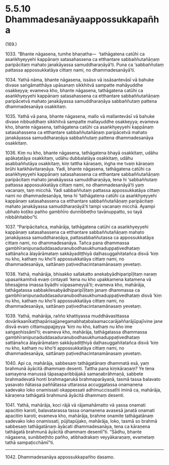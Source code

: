 

# 5.5.10 Dhammadesanāyaappossukkapañha




(169.)

1033\. “Bhante nāgasena, tumhe bhaṇatha—  ‘tathāgatena catūhi ca asaṅkhyeyyehi kappānaṃ satasahassena ca etthantare sabbaññutañāṇaṃ paripācitaṃ mahato janakāyassa samuddharaṇāyā’ti. Puna ca ‘sabbaññutaṃ pattassa appossukkatāya cittaṃ nami, no dhammadesanāyā’ti.

1034\. Yathā nāma, bhante nāgasena, issāso vā issāsantevāsī vā bahuke divase saṅgāmatthāya upāsanaṃ sikkhitvā sampatte mahāyuddhe osakkeyya; evameva kho, bhante nāgasena, tathāgatena catūhi ca asaṅkhyeyyehi kappānaṃ satasahassena ca etthantare sabbaññutañāṇaṃ paripācetvā mahato janakāyassa samuddharaṇāya sabbaññutaṃ pattena dhammadesanāya osakkitaṃ.

1035\. Yathā vā pana, bhante nāgasena, mallo vā mallantevāsī vā bahuke divase nibbuddhaṃ sikkhitvā sampatte mallayuddhe osakkeyya; evameva kho, bhante nāgasena, tathāgatena catūhi ca asaṅkhyeyyehi kappānaṃ satasahassena ca etthantare sabbaññutañāṇaṃ paripācetvā mahato janakāyassa samuddharaṇāya sabbaññutaṃ pattena dhammadesanāya osakkitaṃ.

1036\. Kiṃ nu kho, bhante nāgasena, tathāgatena bhayā osakkitaṃ, udāhu apākaṭatāya osakkitaṃ, udāhu dubbalatāya osakkitaṃ, udāhu asabbaññutāya osakkitaṃ, kiṃ tattha kāraṇaṃ, iṅgha me tvaṃ kāraṇaṃ brūhi kaṅkhāvitaraṇāya. Yadi, bhante nāgasena, tathāgatena catūhi ca asaṅkhyeyyehi kappānaṃ satasahassena ca etthantare sabbaññutañāṇaṃ paripācitaṃ mahato janakāyassa samuddharaṇāya, tena hi ‘sabbaññutaṃ pattassa appossukkatāya cittaṃ nami, no dhammadesanāyā’ti yaṃ vacanaṃ, taṃ micchā. Yadi sabbaññutaṃ pattassa appossukkatāya cittaṃ nami no dhammadesanāya, tena hi ‘tathāgatena catūhi ca asaṅkhyeyyehi kappānaṃ satasahassena ca etthantare sabbaññutañāṇaṃ paripācitaṃ mahato janakāyassa samuddharaṇāyā’ti tampi vacanaṃ micchā. Ayampi ubhato koṭiko pañho gambhīro dunnibbeṭho tavānuppatto, so tayā nibbāhitabbo”ti.

1037\. “Paripācitañca, mahārāja, tathāgatena catūhi ca asaṅkhyeyyehi kappānaṃ satasahassena ca etthantare sabbaññutañāṇaṃ mahato janakāyassa samuddharaṇāya, pattasabbaññutassa ca appossukkatāya cittaṃ nami, no dhammadesanāya. Tañca pana dhammassa gambhīranipuṇaduddasaduranubodhasukhumaduppaṭivedhataṃ sattānañca ālayārāmataṃ sakkāyadiṭṭhiyā daḷhasuggahitatañca disvā ‘kiṃ nu kho, kathaṃ nu kho’ti appossukkatāya cittaṃ nami, no dhammadesanāya, sattānaṃ paṭivedhacintanamānasaṃ yevetaṃ.

1038\. Yathā, mahārāja, bhisakko sallakatto anekabyādhiparipīḷitaṃ naraṃ upasaṅkamitvā evaṃ cintayati ‘kena nu kho upakkamena katamena vā bhesajjena imassa byādhi vūpasameyyā’ti; evameva kho, mahārāja, tathāgatassa sabbakilesabyādhiparipīḷitaṃ janaṃ dhammassa ca gambhīranipuṇaduddasaduranubodhasukhumaduppaṭivedhataṃ disvā ‘kiṃ nu kho, kathaṃ nu kho’ti appossukkatāya cittaṃ nami, no dhammadesanāya, sattānaṃ paṭivedhacintanamānasaṃ yevetaṃ.

1039\. Yathā, mahārāja, rañño khattiyassa muddhāvasittassa dovārikaanīkaṭṭhapārisajjanegamabhaṭabalaamaccarājaññarājūpajīvine jane disvā evaṃ cittamuppajjeyya ‘kiṃ nu kho, kathaṃ nu kho ime saṅgaṇhissāmī’ti; evameva kho, mahārāja, tathāgatassa dhammassa gambhīranipuṇaduddasaduranubodhasukhumaduppaṭivedhataṃ sattānañca ālayārāmataṃ sakkāyadiṭṭhiyā daḷhasuggahitatañca disvā ‘kiṃ nu kho, kathaṃ nu kho’ti appossukkatāya cittaṃ nami, no dhammadesanāya, sattānaṃ paṭivedhacintanamānasaṃ yevetaṃ.

1040\. Api ca, mahārāja, sabbesaṃ tathāgatānaṃ dhammatā esā, yaṃ brahmunā āyācitā dhammaṃ desenti. Tattha pana kiṃkāraṇaṃ? Ye tena samayena manussā tāpasaparibbājakā samaṇabrāhmaṇā, sabbete brahmadevatā honti brahmagarukā brahmaparāyaṇā, tasmā tassa balavato yasavato ñātassa paññātassa uttarassa accuggatassa onamanena sadevako loko onamissati okappessati adhimuccissatīti iminā ca, mahārāja, kāraṇena tathāgatā brahmunā āyācitā dhammaṃ desenti.

1041\. Yathā, mahārāja, koci rājā vā rājamahāmatto vā yassa onamati apacitiṃ karoti, balavatarassa tassa onamanena avasesā janatā onamati apacitiṃ karoti; evameva kho, mahārāja, brahme onamite tathāgatānaṃ sadevako loko onamissati, pūjitapūjako, mahārāja, loko, tasmā so brahmā sabbesaṃ tathāgatānaṃ āyācati dhammadesanāya, tena ca kāraṇena tathāgatā brahmunā āyācitā dhammaṃ desentī”ti. “Sādhu, bhante nāgasena, sunibbeṭhito pañho, atibhadrakaṃ veyyākaraṇaṃ, evametaṃ tathā sampaṭicchāmī”ti.

---

1042\. Dhammadesanāya appossukkapañho dasamo.





